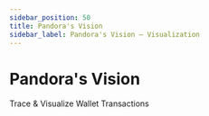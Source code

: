 ```yaml
---
sidebar_position: 50
title: Pandora's Vision
sidebar_label: Pandora's Vision – Visualization
---
```


# Pandora's Vision 
Trace & Visualize Wallet Transactions